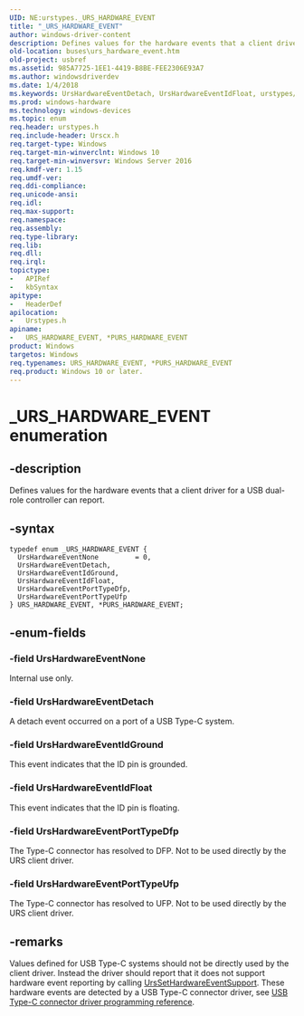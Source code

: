 ```yaml
---
UID: NE:urstypes._URS_HARDWARE_EVENT
title: "_URS_HARDWARE_EVENT"
author: windows-driver-content
description: Defines values for the hardware events that a client driver for a USB dual-role controller can report.
old-location: buses\urs_hardware_event.htm
old-project: usbref
ms.assetid: 985A7725-1EE1-4419-B8BE-FEE2306E93A7
ms.author: windowsdriverdev
ms.date: 1/4/2018
ms.keywords: UrsHardwareEventDetach, UrsHardwareEventIdFloat, urstypes/UrsHardwareEventNone, UrsHardwareEventPortTypeUfp, urstypes/UrsHardwareEventPortTypeUfp, URS_HARDWARE_EVENT, *PURS_HARDWARE_EVENT, _URS_HARDWARE_EVENT, buses.urs_hardware_event, urstypes/UrsHardwareEventIdGround, UrsHardwareEventPortTypeDfp, urstypes/UrsHardwareEventDetach, UrsHardwareEventNone, URS_HARDWARE_EVENT, *PURS_HARDWARE_EVENT enumeration [Buses], *PURS_HARDWARE_EVENT, urstypes/UrsHardwareEventPortTypeDfp, URS_HARDWARE_EVENT, UrsHardwareEventIdGround, urstypes/URS_HARDWARE_EVENT, URS_HARDWARE_EVENT enumeration [Buses], urstypes/UrsHardwareEventIdFloat
ms.prod: windows-hardware
ms.technology: windows-devices
ms.topic: enum
req.header: urstypes.h
req.include-header: Urscx.h
req.target-type: Windows
req.target-min-winverclnt: Windows 10
req.target-min-winversvr: Windows Server 2016
req.kmdf-ver: 1.15
req.umdf-ver: 
req.ddi-compliance: 
req.unicode-ansi: 
req.idl: 
req.max-support: 
req.namespace: 
req.assembly: 
req.type-library: 
req.lib: 
req.dll: 
req.irql: 
topictype:
-	APIRef
-	kbSyntax
apitype:
-	HeaderDef
apilocation:
-	Urstypes.h
apiname:
-	URS_HARDWARE_EVENT, *PURS_HARDWARE_EVENT
product: Windows
targetos: Windows
req.typenames: URS_HARDWARE_EVENT, *PURS_HARDWARE_EVENT
req.product: Windows 10 or later.
---
```


# _URS_HARDWARE_EVENT enumeration


## -description


Defines values for the hardware events that a client driver for a USB dual-role controller can report.


## -syntax


````
typedef enum _URS_HARDWARE_EVENT { 
  UrsHardwareEventNone         = 0,
  UrsHardwareEventDetach,
  UrsHardwareEventIdGround,
  UrsHardwareEventIdFloat,
  UrsHardwareEventPortTypeDfp,
  UrsHardwareEventPortTypeUfp
} URS_HARDWARE_EVENT, *PURS_HARDWARE_EVENT;
````


## -enum-fields




### -field UrsHardwareEventNone

Internal use only. 


### -field UrsHardwareEventDetach

A detach event occurred on a port of a USB Type-C system. 


### -field UrsHardwareEventIdGround

This event indicates that the ID pin is grounded.


### -field UrsHardwareEventIdFloat

This event indicates that the ID pin is floating.


### -field UrsHardwareEventPortTypeDfp

The Type-C connector has resolved to DFP. Not to be used directly by the URS client driver.


### -field UrsHardwareEventPortTypeUfp

The Type-C connector has resolved to UFP. Not to be used directly by the URS client driver.


## -remarks


Values defined for USB Type-C systems should not be directly used by the client driver. Instead the driver should report that it does not support hardware event reporting by calling <a href="..\ursdevice\nf-ursdevice-urssethardwareeventsupport.md">UrsSetHardwareEventSupport</a>. These hardware events are detected by a USB Type-C connector driver, see <a href="https://msdn.microsoft.com/library/windows/hardware/mt188011">USB Type-C connector driver programming reference</a>. 


